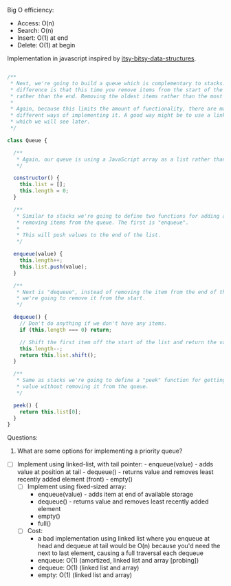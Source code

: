 Big O efficiency:

- Access: O(n)
- Search: O(n)
- Insert: O(1) at end
- Delete: O(1) at begin

Implementation in javascript inspired by [itsy-bitsy-data-structures](https://github.com/thejameskyle/itsy-bitsy-data-structures).

```javascript

/**
 * Next, we're going to build a queue which is complementary to stacks. The
 * difference is that this time you remove items from the start of the queue
 * rather than the end. Removing the oldest items rather than the most recent.
 *
 * Again, because this limits the amount of functionality, there are many
 * different ways of implementing it. A good way might be to use a linked list
 * which we will see later.
 */

class Queue {

  /**
   * Again, our queue is using a JavaScript array as a list rather than memory.
   */

  constructor() {
    this.list = [];
    this.length = 0;
  }

  /**
   * Similar to stacks we're going to define two functions for adding and
   * removing items from the queue. The first is "enqueue".
   *
   * This will push values to the end of the list.
   */

  enqueue(value) {
    this.length++;
    this.list.push(value);
  }

  /**
   * Next is "dequeue", instead of removing the item from the end of the list,
   * we're going to remove it from the start.
   */

  dequeue() {
    // Don't do anything if we don't have any items.
    if (this.length === 0) return;

    // Shift the first item off the start of the list and return the value.
    this.length--;
    return this.list.shift();
  }

  /**
   * Same as stacks we're going to define a "peek" function for getting the next
   * value without removing it from the queue.
   */

  peek() {
    return this.list[0];
  }
}
```

Questions:
1. What are some options for implementing a priority queue?
- [ ] Implement using linked-list, with tail pointer:
        - enqueue(value) - adds value at position at tail
        - dequeue() - returns value and removes least recently added element (front)
        - empty()
    - [ ] Implement using fixed-sized array:
        - enqueue(value) - adds item at end of available storage
        - dequeue() - returns value and removes least recently added element
        - empty()
        - full()
    - [ ] Cost:
        - a bad implementation using linked list where you enqueue at head and dequeue at tail would be O(n)
            because you'd need the next to last element, causing a full traversal each dequeue
        - enqueue: O(1) (amortized, linked list and array [probing])
        - dequeue: O(1) (linked list and array)
        - empty: O(1) (linked list and array)

